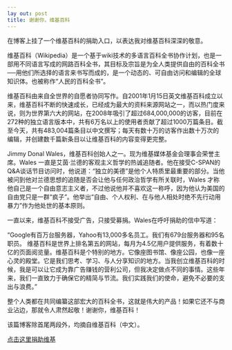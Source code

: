 ```yaml
---
lay out: post
title: 谢谢你，维基百科
---
```


在博客上挂了一个维基百科的捐助入口，以表达我对维基百科深深的敬意。

维基百科（Wikipedia）是一个基于wiki技术的多语言百科全书协作计划，也是一部用不同语言写成的网路百科全书，其目标及宗旨是为全人类提供自由的百科全书──用他们所选择的语言来书写而成的，是一个动态的、可自由访问和编辑的全球知识体。也被称作“人民的百科全书”。

维基百科由来自全世界的自愿者协同写作。自2001年1月15日英文维基百科成立以来，维基百科不断的快速成长，已经成为最大的资料来源网站之一，而以热门度来说，则为世界第六大的网站，在2008年吸引了超过684,000,000的访客，目前在272种的独立语言版本中，共有6万名以上的使用者贡献了超过1000万篇条目。截至今天，共有483,004篇条目以中文撰写；每天有数十万的访客作出数十万次的编辑，并创建数千篇新条目以让维基百科的内容变得更完整。

Jimmy Donal Wales，维基百科创始人之一。现为维基媒体基金会理事会荣誉主席。Wales 一直是艾茵·兰德的客观主义哲学的热诚追随者。他在接受C-SPAN的Q&A谈话节目访问时，他说道：“独立的美德”是他个人特质里最重要的部分。当他被问到他对兰德思想的追随是否会让他与任何政治哲学有所关联时，Wales 才称他自己是一个自由意志主义者，不过他说他并不喜欢这一称呼，因为他认为美国的自由党只是一群“疯子”。他举出“自由、个人权利、在与他人相处时绝不先行动用暴力”作为他处世的基本原则。

一直以来，维基百科不接受广告，只接受募捐。Wales在呼吁捐助的信中写道：

“Google有百万台服务器，Yahoo有13,000多名员工。我们有679台服务器和95名职员。 维基百科是世界上排名第五的网站，每月为4.5亿用户提供服务，有着数十亿的页面阅览量。维基百科是个特别的地方。它像座图书馆、像座公园，也像一座心灵的殿堂。它是我们思考、学习、与人分享知识的地方。当我创立维基百科的时候，我是可以让它成为靠广告赚钱的营利公司，但我决定做点不同的事情。这些年来，我们一直致力于确保它的精简与节流。我们实践我们的使命，避免不必要的支出与浪费。”

整个人类都在共同编纂这部宏大的百科全书，这就是伟大的产品！如果它还不与商业沾边，那就令人肃然起敬！谢谢你，维基百科！

该篇博客除首尾两段外，均摘自维基百科（中文）。

[点击这里捐助维基](https://wikimediafoundation.org/wiki/Support_Wikipedia/en)
